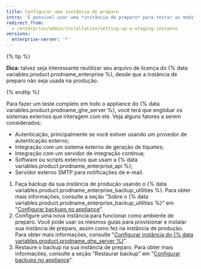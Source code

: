```yaml
---
title: Configurar uma instância de preparo
intro: 'É possível usar uma *instância de preparo* para testar as modificações antes de aplicá-las à {% data variables.product.product_location_enterprise %}. Por exemplo, você pode usar uma instância de teste para avaliar novas atualizações do {% data variables.product.prodname_ghe_server %} ou praticar a importação de dados de migração.'
redirect_from:
  - /enterprise/admin/installation/setting-up-a-staging-instance
versions:
  enterprise-server: '*'
---
```


{% tip %}

**Dica:** talvez seja interessante reutilizar seu arquivo de licença do {% data variables.product.prodname_enterprise %}, desde que a instância de preparo não seja usada na produção.

{% endtip %}

Para fazer um teste completo em todo o appliance do {% data variables.product.prodname_ghe_server %}, você terá que englobar os sistemas externos que interagem com ele. Veja alguns fatores a serem considerados:

  - Autenticação, principalmente se você estiver usando um provedor de autenticação externo;
  - Integração com um sistema externo de geração de tíquetes;
  - Integração com um servidor de integração contínua;
  - Software ou scripts externos que usam a {% data variables.product.prodname_enterprise_api %};
  - Servidor externo SMTP para notificações de e-mail.

1. Faça backup da sua instância de produção usando o {% data variables.product.prodname_enterprise_backup_utilities %}. Para obter mais informações, consulte a seção "Sobre o {% data variables.product.prodname_enterprise_backup_utilities %}" em "[Configurar backups no appliance](/enterprise/admin/guides/installation/configuring-backups-on-your-appliance#about-github-enterprise-server-backup-utilities)".
2. Configure uma nova instância para funcionar como ambiente de preparo. Você pode usar os mesmos guias para provisionar e instalar sua instância de preparo, assim como fez na instância de produção. Para obter mais informações, consulte "[Configurar instância do {% data variables.product.prodname_ghe_server %}](/enterprise/admin/guides/installation/setting-up-a-github-enterprise-server-instance/)".
3. Restaure o backup na sua instância de preparo. Para obter mais informações, consulte a seção "Restaurar backup" em "[Configurar backups no appliance](/enterprise/admin/guides/installation/configuring-backups-on-your-appliance#restoring-a-backup)".
